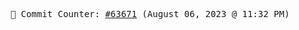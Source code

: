 <p align="center">
    <samp>
        📮 Commit Counter: <a href="https://github.com/Javascript-void0/Javascript-void0/commits/main">#63671</a> (August 06, 2023 @ 11:32 PM)
    </samp>
</p>